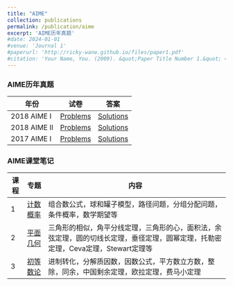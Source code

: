 ```yaml
---
title: "AIME"
collection: publications
permalink: /publication/aime
excerpt: 'AIME历年真题'
#date: 2024-01-01
#venue: 'Journal 1'
#paperurl: 'http://ricky-wane.github.io/files/paper1.pdf'
#citation: 'Your Name, You. (2009). &quot;Paper Title Number 1.&quot; <i>Journal 1</i>. 1(1).'
---
```


### AIME历年真题

|年份| 试卷           |        答案                                                       |
|----------| --------      |  ------ |
|2018 AIME I| [Problems](https://ricky-wane.github.io/files/2018_AIMEI_Problems.pdf)   | [Solutions](https://ricky-wane.github.io/files/2018_AIMEI_Solutions.pdf)                       |
|2018 AIME II| [Problems](https://ricky-wane.github.io/files/2018_AIMEII_Problems.pdf)   | [Solutions](https://ricky-wane.github.io/files/2018_AIMEII_Solutions.pdf)                          |
|2017 AIME I| [Problems](https://ricky-wane.github.io/files/2017_AIMEI_Problems.pdf)    | [Solutions](https://ricky-wane.github.io/files/2017_AIMEI_Solutions.pdf)                         |



### AIME课堂笔记

|课程| 专题           |        内容                                                      |
|----------| -------------      |  -------- |
|1| [计数概率](https://ricky-wane.github.io/files/AIME_1_notes.pdf)   |    组合数公式，球和罐子模型，路径问题，分组分配问题，条件概率，数学期望等                    |
|2| [平面几何](https://ricky-wane.github.io/files/AIME_2_notes.pdf)   |                    三角形的相似，角平分线定理，三角形的心，面积法，余弦定理，圆的切线长定理，垂径定理，圆幂定理，托勒密定理，Ceva定理，Stewart定理等         |
|3| [初等数论](https://ricky-wane.github.io/files/AIME_2_notes.pdf)    |      进制转化，分解质因数，因数公式，平方数立方数，整除，同余，中国剩余定理，欧拉定理，费马小定理                   |


